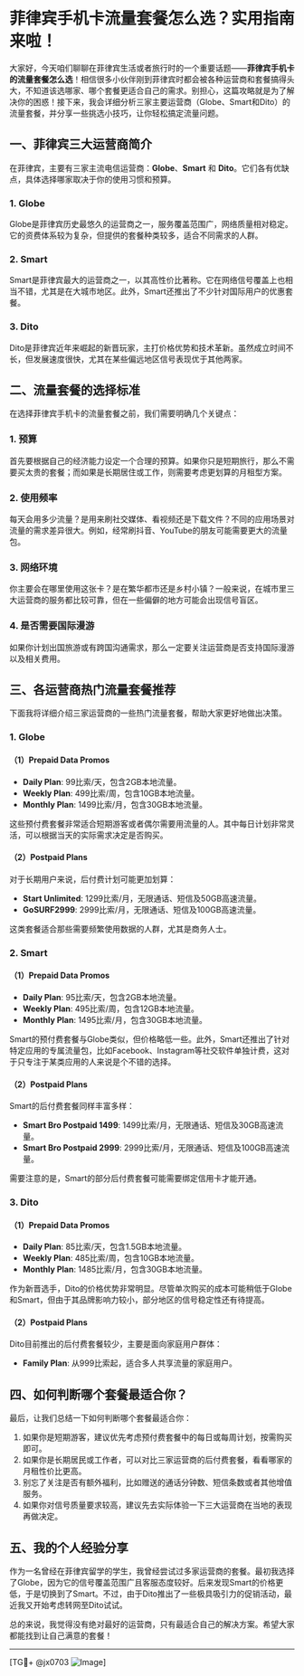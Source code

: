 # 菲律宾手机卡流量套餐怎么选？实用指南来啦！

大家好，今天咱们聊聊在菲律宾生活或者旅行时的一个重要话题——**菲律宾手机卡的流量套餐怎么选**！相信很多小伙伴刚到菲律宾时都会被各种运营商和套餐搞得头大，不知道该选哪家、哪个套餐更适合自己的需求。别担心，这篇攻略就是为了解决你的困惑！接下来，我会详细分析三家主要运营商（Globe、Smart和Dito）的流量套餐，并分享一些挑选小技巧，让你轻松搞定流量问题。

## 一、菲律宾三大运营商简介

在菲律宾，主要有三家主流电信运营商：**Globe**、**Smart** 和 **Dito**。它们各有优缺点，具体选择哪家取决于你的使用习惯和预算。

### 1. Globe
Globe是菲律宾历史最悠久的运营商之一，服务覆盖范围广，网络质量相对稳定。它的资费体系较为复杂，但提供的套餐种类较多，适合不同需求的人群。

### 2. Smart
Smart是菲律宾最大的运营商之一，以其高性价比著称。它在网络信号覆盖上也相当不错，尤其是在大城市地区。此外，Smart还推出了不少针对国际用户的优惠套餐。

### 3. Dito
Dito是菲律宾近年来崛起的新晋玩家，主打价格优势和技术革新。虽然成立时间不长，但发展速度很快，尤其在某些偏远地区信号表现优于其他两家。

## 二、流量套餐的选择标准

在选择菲律宾手机卡的流量套餐之前，我们需要明确几个关键点：

### 1. 预算
首先要根据自己的经济能力设定一个合理的预算。如果你只是短期旅行，那么不需要买太贵的套餐；而如果是长期居住或工作，则需要考虑更划算的月租型方案。

### 2. 使用频率
每天会用多少流量？是用来刷社交媒体、看视频还是下载文件？不同的应用场景对流量的需求差异很大。例如，经常刷抖音、YouTube的朋友可能需要更大的流量包。

### 3. 网络环境
你主要会在哪里使用这张卡？是在繁华都市还是乡村小镇？一般来说，在城市里三大运营商的服务都比较可靠，但在一些偏僻的地方可能会出现信号盲区。

### 4. 是否需要国际漫游
如果你计划出国旅游或有跨国沟通需求，那么一定要关注运营商是否支持国际漫游以及相关费用。

## 三、各运营商热门流量套餐推荐

下面我将详细介绍三家运营商的一些热门流量套餐，帮助大家更好地做出决策。

### 1. Globe

#### （1）Prepaid Data Promos
- **Daily Plan**: 99比索/天，包含2GB本地流量。
- **Weekly Plan**: 499比索/周，包含10GB本地流量。
- **Monthly Plan**: 1499比索/月，包含30GB本地流量。

这些预付费套餐非常适合短期游客或者偶尔需要用流量的人。其中每日计划非常灵活，可以根据当天的实际需求决定是否购买。

#### （2）Postpaid Plans
对于长期用户来说，后付费计划可能更加划算：
- **Start Unlimited**: 1299比索/月，无限通话、短信及50GB高速流量。
- **GoSURF2999**: 2999比索/月，无限通话、短信及100GB高速流量。

这类套餐适合那些需要频繁使用数据的人群，尤其是商务人士。

### 2. Smart

#### （1）Prepaid Data Promos
- **Daily Plan**: 95比索/天，包含2GB本地流量。
- **Weekly Plan**: 495比索/周，包含12GB本地流量。
- **Monthly Plan**: 1495比索/月，包含30GB本地流量。

Smart的预付费套餐与Globe类似，但价格略低一些。此外，Smart还推出了针对特定应用的专属流量包，比如Facebook、Instagram等社交软件单独计费，这对于只专注于某类应用的人来说是个不错的选择。

#### （2）Postpaid Plans
Smart的后付费套餐同样丰富多样：
- **Smart Bro Postpaid 1499**: 1499比索/月，无限通话、短信及30GB高速流量。
- **Smart Bro Postpaid 2999**: 2999比索/月，无限通话、短信及100GB高速流量。

需要注意的是，Smart的部分后付费套餐可能需要绑定信用卡才能开通。

### 3. Dito

#### （1）Prepaid Data Promos
- **Daily Plan**: 85比索/天，包含1.5GB本地流量。
- **Weekly Plan**: 485比索/周，包含10GB本地流量。
- **Monthly Plan**: 1485比索/月，包含30GB本地流量。

作为新晋选手，Dito的价格优势非常明显。尽管单次购买的成本可能稍低于Globe和Smart，但由于其品牌影响力较小，部分地区的信号稳定性还有待提高。

#### （2）Postpaid Plans
Dito目前推出的后付费套餐较少，主要是面向家庭用户群体：
- **Family Plan**: 从999比索起，适合多人共享流量的家庭用户。

## 四、如何判断哪个套餐最适合你？

最后，让我们总结一下如何判断哪个套餐最适合你：

1. 如果你是短期游客，建议优先考虑预付费套餐中的每日或每周计划，按需购买即可。
2. 如果你是长期居民或工作者，可以对比三家运营商的后付费套餐，看看哪家的月租性价比更高。
3. 别忘了关注是否有额外福利，比如赠送的通话分钟数、短信条数或者其他增值服务。
4. 如果你对信号质量要求较高，建议先去实际体验一下三大运营商在当地的表现再做决定。

## 五、我的个人经验分享

作为一名曾经在菲律宾留学的学生，我曾经尝试过多家运营商的套餐。最初我选择了Globe，因为它的信号覆盖范围广且客服态度较好。后来发现Smart的价格更低，于是切换到了Smart。不过，由于Dito推出了一些极具吸引力的促销活动，最近我又开始考虑转网至Dito试试。

总的来说，我觉得没有绝对最好的运营商，只有最适合自己的解决方案。希望大家都能找到让自己满意的套餐！

---

[TG💪+ @jx0703 ![Image](https://github.com/user-attachments/assets/dbca1d08-cadb-493c-b0ec-ad6f7a83f270)]
